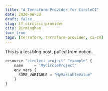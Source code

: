 ```yaml
---
title: "A Terraform Provider for CircleCI"
date: 2020-06-30
draft: false
slug: tf-circleci-provider
city: Birmingham
toc: true
tags: [terraform, terraform-provider, ci-cd]
---
```


This is a test blog post, pulled from notion.

```javascript
resource "circleci_project" "example" {
    name     = "MyCircleProject"
    env_vars {
      SOME_VARIABLE = "MyVariableValue"
    }
}

```
